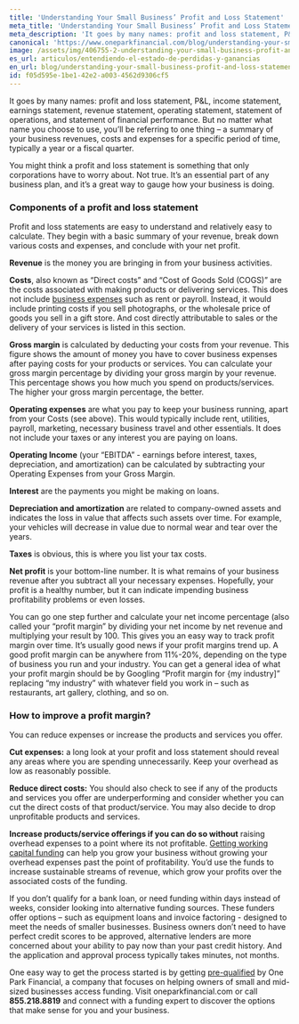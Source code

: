 ```yaml
---
title: 'Understanding Your Small Business’ Profit and Loss Statement'
meta_title: 'Understanding Your Small Business’ Profit and Loss Statement'
meta_description: 'It goes by many names: profit and loss statement, P&L, income statement, earnings statement, revenue statement, operating statement, statement of operations, and statement of financial performance. But no matter what name you choose to use, you’ll be referring to one thing – a summary of your business revenues, costs and expenses for a specific period of time, typically a year or a fiscal quarter.'
canonical: 'https://www.oneparkfinancial.com/blog/understanding-your-small-business-profit-and-loss-statement'
image: /assets/img/406755-2-understanding-your-small-business-profit-and-loss-statement.jpg
es_url: articulos/entendiendo-el-estado-de-perdidas-y-ganancias
en_url: blog/understanding-your-small-business-profit-and-loss-statement
id: f05d595e-1be1-42e2-a003-4562d9306cf5
---
```

It goes by many names: profit and loss statement, P&L, income statement, earnings statement, revenue statement, operating statement, statement of operations, and statement of financial performance. But no matter what name you choose to use, you’ll be referring to one thing – a summary of your business revenues, costs and expenses for a specific period of time, typically a year or a fiscal quarter. 

You might think a profit and loss statement is something that only corporations have to worry about. Not true. It’s an essential part of any business plan, and it’s a great way to gauge how your business is doing. 

### Components of a profit and loss statement

Profit and loss statements are easy to understand and relatively easy to calculate. They begin with a basic summary of your revenue, break down various costs and expenses, and conclude with your net profit. 

**Revenue** is the money you are bringing in from your business activities. 

**Costs**, also known as “Direct costs” and “Cost of Goods Sold (COGS)” are the costs associated with making products or delivering services. This does not include [business expenses](https://www.oneparkfinancial.com/blog/business-owners-overcome-biggest-financial-challenges) such as rent or payroll. Instead, it would include printing costs if you sell photographs, or the wholesale price of goods you sell in a gift store. And cost directly attributable to sales or the delivery of your services is listed in this section.

**Gross margin** is calculated by deducting your costs from your revenue. This figure shows the amount of money you have to cover business expenses after paying costs for your products or services. You can calculate your gross margin percentage by dividing your gross margin by your revenue. This percentage shows you how much you spend on products/services. The higher your gross margin percentage, the better.

**Operating expenses** are what you pay to keep your business running, apart from your Costs (see above). This would typically include rent, utilities, payroll, marketing, necessary business travel and other essentials. It does not include your taxes or any interest you are paying on loans. 

**Operating Income** (your “EBITDA” - earnings before interest, taxes, depreciation, and amortization) can be calculated by subtracting your Operating Expenses from your Gross Margin.

**Interest** are the payments you might be making on loans.

**Depreciation and amortization** are related to company-owned assets and indicates the loss in value that affects such assets over time. For example, your vehicles will decrease in value due to normal wear and tear over the years.

**Taxes** is obvious, this is where you list your tax costs.

**Net profit** is your bottom-line number. It is what remains of your business revenue after you subtract all your necessary expenses. Hopefully, your profit is a healthy number, but it can indicate impending business profitability problems or even losses. 

You can go one step further and calculate your net income percentage (also called your “profit margin” by dividing your net income by net revenue and multiplying your result by 100. This gives you an easy way to track profit margin over time. It’s usually good news if your profit margins trend up. A good profit margin can be anywhere from 11%-20%, depending on the type of business you run and your industry. You can get a general idea of what your profit margin should be by Googling “Profit margin for {my industry]” replacing “my industry” with whatever field you work in – such as restaurants, art gallery, clothing, and so on.

### How to improve a profit margin?

You can reduce expenses or increase the products and services you offer.

**Cut expenses:** a long look at your profit and loss statement should reveal any areas where you are spending unnecessarily. Keep your overhead as low as reasonably possible. 

**Reduce direct costs:** You should also check to see if any of the products and services you offer are underperforming and consider whether you can cut the direct costs of that product/service. You may also decide to drop unprofitable products and services.

**Increase products/service offerings if you can do so without** raising overhead expenses to a point where its not profitable. [Getting working capital funding](https://www.oneparkfinancial.com/) can help you grow your business without growing your overhead expenses past the point of profitability. You’d use the funds to increase sustainable streams of revenue, which grow your profits over the associated costs of the funding. 

If you don’t qualify for a bank loan, or need funding within days instead of weeks, consider looking into alternative funding sources. These funders offer options – such as equipment loans and invoice factoring - designed to meet the needs of smaller businesses. Business owners don’t need to have perfect credit scores to be approved, alternative lenders are more concerned about your ability to pay now than your past credit history. And the application and approval process typically takes minutes, not months.

One easy way to get the process started is by getting [pre-qualified](https://www.oneparkfinancial.com/pre-qualification) by One Park Financial, a company that focuses on helping owners of small and mid-sized businesses access funding.  Visit oneparkfinancial.com or call **855.218.8819** and connect with a funding expert to discover the options that make sense for you and your business.